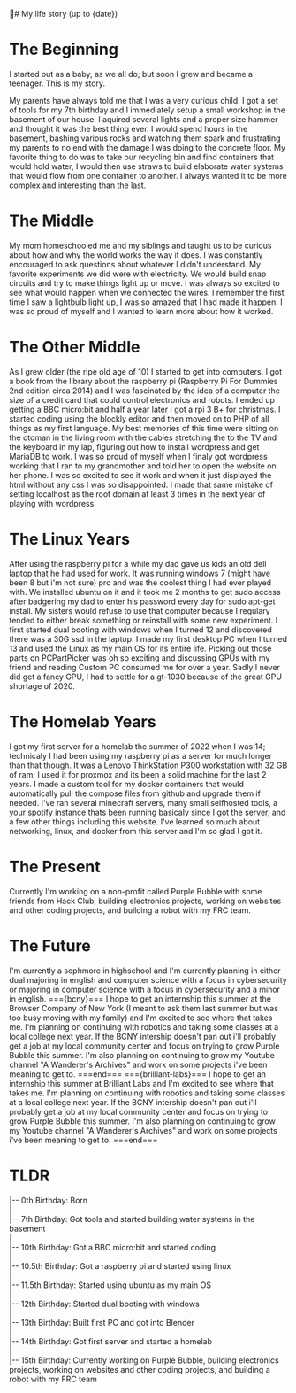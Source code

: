 🚀# My life story (up to {date})

# The Beginning

I started out as a baby, as we all do; but soon I grew and became a teenager. This is my story.

My parents have always told me that I was a very curious child. I got a set of tools for my 7th birthday and I immediately setup a small workshop in the basement of our house. I aquired several lights and a proper size hammer and thought it was the best thing ever. I would spend hours in the basement, bashing various rocks and watching them spark and frustrating my parents to no end with the damage I was doing to the concrete floor. My favorite thing to do was to take our recycling bin and find containers that would hold water, I would then use straws to build elaborate water systems that would flow from one container to another. I always wanted it to be more complex and interesting than the last.

# The Middle

My mom homeschooled me and my siblings and taught us to be curious about how and why the world works the way it does. I was constantly encouraged to ask questions about whatever I didn't understand. My favorite experiments we did were with electricity. We would build snap circuits and try to make things light up or move. I was always so excited to see what would happen when we connected the wires. I remember the first time I saw a lightbulb light up, I was so amazed that I had made it happen. I was so proud of myself and I wanted to learn more about how it worked.

# The Other Middle

As I grew older (the ripe old age of 10) I started to get into computers. I got a book from the library about the raspberry pi (Raspberry Pi For Dummies 2nd edition circa 2014) and I was fascinated by the idea of a computer the size of a credit card that could control electronics and robots. I ended up getting a BBC micro:bit and half a year later I got a rpi 3 B+ for christmas. I started coding using the blockly editor and then moved on to PHP of all things as my first language. My best memories of this time were sitting on the otoman in the living room with the cables stretching the to the TV and the keyboard in my lap, figuring out how to install wordpress and get MariaDB to work. I was so proud of myself when I finaly got wordpress working that I ran to my grandmother and told her to open the website on her phone. I was so excited to see it work and when it just displayed the html without any css I was so disappointed. I made that same mistake of setting localhost as the root domain at least 3 times in the next year of playing with wordpress.

# The Linux Years

After using the raspberry pi for a while my dad gave us kids an old dell laptop that he had used for work. It was running windows 7 (might have been 8 but i'm not sure) pro and was the coolest thing I had ever played with. We installed ubuntu on it and it took me 2 months to get sudo access after badgering my dad to enter his password every day for sudo apt-get install. My sisters would refuse to use that computer because I regulary tended to either break something or reinstall with some new experiment. I first started dual booting with windows when I turned 12 and discovered there was a 30G ssd in the laptop. I made my first desktop PC when I turned 13 and used the Linux as my main OS for its entire life. Picking out those parts on PCPartPicker was oh so exciting and discussing GPUs with my friend and reading Custom PC consumed me for over a year. Sadly I never did get a fancy GPU, I had to settle for a gt-1030 because of the great GPU shortage of 2020.

# The Homelab Years

I got my first server for a homelab the summer of 2022 when I was 14; technicaly I had been using my raspberry pi as a server for much longer than that though. It was a Lenovo ThinkStation P300 workstation with 32 GB of ram; I used it for proxmox and its been a solid machine for the last 2 years. I made a custom tool for my docker containers that would automatically pull the compose files from github and upgrade them if needed. I've ran several minecraft servers, many small selfhosted tools, a your spotify instance thats been running basicaly since I got the server, and a few other things including this website. I've learned so much about networking, linux, and docker from this server and I'm so glad I got it.

# The Present

Currently I'm working on a non-profit called Purple Bubble with some friends from Hack Club, building electronics projects, working on websites and other coding projects, and building a robot with my FRC team.

# The Future

I'm currently a sophmore in highschool and I'm currently planning in either dual majoring in english and computer science with a focus in cybersecurity or majoring in computer science with a focus in cybersecurity and a minor in english.
==={bcny}===
I hope to get an internship this summer at the Browser Company of New York (I meant to ask them last summer but was too busy moving with my family) and I'm excited to see where that takes me. I'm planning on continuing with robotics and taking some classes at a local college next year. If the BCNY intership doesn't pan out i'll probably get a job at my local community center and focus on trying to grow Purple Bubble this summer. I'm also planning on continuing to grow my Youtube channel "A Wanderer's Archives" and work on some projects i've been meaning to get to.
===end===
==={brilliant-labs}===
I hope to get an internship this summer at Brilliant Labs and I'm excited to see where that takes me. I'm planning on continuing with robotics and taking some classes at a local college next year. If the BCNY intership doesn't pan out i'll probably get a job at my local community center and focus on trying to grow Purple Bubble this summer. I'm also planning on continuing to grow my Youtube channel "A Wanderer's Archives" and work on some projects i've been meaning to get to.
===end===

# TLDR

|-- 0th Birthday: Born  
|  
|-- 7th Birthday: Got tools and started building water systems in the basement  
|  
|-- 10th Birthday: Got a BBC micro:bit and started coding  
|  
|-- 10.5th Birthday: Got a raspberry pi and started using linux  
|  
|-- 11.5th Birthday: Started using ubuntu as my main OS  
|  
|-- 12th Birthday: Started dual booting with windows  
|  
|-- 13th Birthday: Built first PC and got into Blender  
|  
|-- 14th Birthday: Got first server and started a homelab  
|  
|-- 15th Birthday: Currently working on Purple Bubble, building electronics projects, working on websites and other coding projects, and building a robot with my FRC team  
